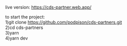 live version: https://cds-partner.web.app/

to start the project:  
1)git clone https://github.com/podpison/cds-partners.git  
2)cd cds-partners  
3)yarn  
4)yarn dev  
